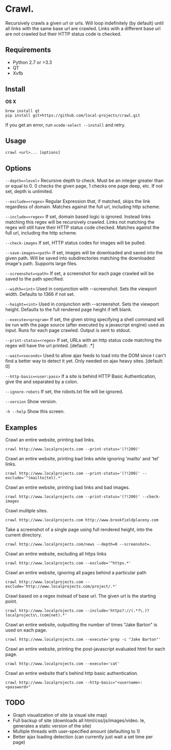 # Crawl.

Recursively crawls a given url or urls. Will loop indefinitely (by default) until all links with the same base url are crawled. Links with a different base url are not crawled but their HTTP status code is checked.

## Requirements

* Python 2.7 or >3.3
* QT
* Xvfb

## Install

**OS X**

    brew install qt
    pip install git+https://github.com/local-projects/crawl.git

If you get an error, run `xcode-select --install` and retry.

## Usage

    crawl <url>... [options]

## Options

`--depth=<level>`
Recursive depth to check. Must be an integer greater than or equal to 0. 0 checks the given page, 1 checks one page deep, etc. If not set, depth is unlimited.

`--exclude=<regex>`
Regular Expression that, if matched, skips the link regardless of domain. Matches against the full url,  including http scheme.

`--include=<regex>`
If set, domain based logic is ignored. Instead links matching this regex will be recursively crawled. Links not matching the regex will still have their HTTP status code checked. Matches against the full url, including the http scheme.

`--check-images`
If set, HTTP status codes for images will be pulled.

`--save-images=<path>`
If set, images will be downloaded and saved into the given path. Will be saved into subdirectories matching the downloaded image's path. Supports large files.

`--screenshot=<path>`
If set, a screenshot for each page crawled will be saved to the path specified.

`--width=<int>`
Used in conjunction with --screenshot. Sets the viewport width. Defaults to 1366 if not set.

`--height=<int>`
Used in conjunction with --screenshot. Sets the viewport height. Defaults to the full rendered page height if left blank.

`--execute=<program>`
If set, the given string specifying a shell command will be run with the page source (after executed by a javascript engine) used as input. Runs for each page crawled. Output is sent to stdout.

`--print-status=<regex>`
If set, URLs with an http status code matching the regex will have the url printed. [default: .*]

`--wait=<seconds>`
Used to allow ajax feeds to load into the DOM since I can't find a better way to detect it yet. Only needed on ajax heavy sites. [default: 0]

`--http-basic=<user:pass>`
If a site is behind HTTP Basic Authentication, give the <username> and <pass> separated by a colon.

`--ignore-robots`
If set, the robots.txt file will be ignored.

`--version`
Show version.

`-h --help`
Show this screen.

## Examples

Crawl an entire website, printing bad links.

    crawl http://www.localprojects.com --print-status='(?!200)'

Crawl an entire website, printing bad links while ignoring 'mailto' and 'tel' links.

    crawl http://www.localprojects.com --print-status='(?!200)' --exclude='^(mailto|tel).*'

Crawl an entire website, printing bad links and bad images.

    crawl http://www.localprojects.com --print-status='(?!200)' --check-images

Crawl mulitple sites.

    crawl http://www.localprojects.com http://www.brookfieldplaceny.com

Take a screenshot of a single page using full rendered height, into the current directory.

    crawl http://www.localprojects.com/news --depth=0 --screenshot=.

Crawl an entire website, excluding all https links

    crawl http://www.localprojects.com --exclude='^https.*'

Crawl an entire website, ignoring all pages behind a particular path

    crawl http://www.localprojects.com --exclude='http://www.localprojects.com/project/.*'

Crawl based on a regex instead of base url. The given url is the starting point. 

    crawl http://www.localprojects.com --include='https?://(.*?\.)?localprojects\.(com|net).*'

Crawl an entire website, outputting the number of times "Jake Barton" is used on each page.

    crawl http://www.localprojects.com --execute='grep -c "Jake Barton"'

Crawl an entire website, printing the post-javascript evaluated html for each page.

    crawl http://www.localprojects.com --execute='cat'

Crawl an entire website that's behind http basic authentication.

    crawl http://www.localprojects.com --http-basic="<username>:<password>"

## TODO

* Graph visualization of site (a visual site map)
* Full backup of site (downloads all html/css/js/images/video. Ie, generates a static version of the site)
* Multiple threads with user-specified amount (defaulting to 1)
* Better ajax loading detection (can currently just wait a set time per page)
